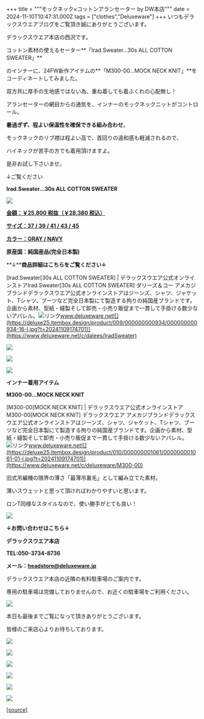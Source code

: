 +++
title = """モックネック×コットンアランセーター  by  DW本店"""
date = 2024-11-10T10:47:31.000Z
tags = ["clothes","Deluxeware"]
+++
いつもデラックスウエアブログをご覧頂き誠にありがとうございます。

デラックスウエア本店の西沢です。

コットン素材の使えるセーター**「Irad.Sweater...30s ALL COTTON SWEATER」**

のインナーに、24FW新作アイテムの**「M300-00...MOCK NECK KNIT」**をコーディネートしてみました。

双方共に厚手の生地感ではない為、重ね着しても着ぶくれの心配無し！

アランセーターの網目からの通気を、インナーのモックネックニットがコントロール。

**暑過ぎず、程よい保温性を確保できる組み合わせ**。

モックネックのリブ襟は程よい高で、首回りの違和感も軽減されるので、

ハイネックが苦手の方でも着用頂けますよ。

是非お試し下さいませ。

↓ご覧ください

**Irad.Sweater...30s ALL COTTON SWEATER**

[![](https://stat.ameba.jp/user_images/20241110/19/deluxeware/5b/7f/j/o1170156015508449034.jpg)](https://stat.ameba.jp/user_images/20241110/19/deluxeware/5b/7f/j/o1170156015508449034.jpg)

[**金額：￥25,800 税抜（￥28,380 税込）**](https://www.deluxeware.net/c/dalees/IradSweater)

[**サイズ：37 / 39 / 41 / 43 / 45**](https://www.deluxeware.net/c/dalees/IradSweater)

[**カラー：GRAY / NAVY**](https://www.deluxeware.net/c/dalees/IradSweater)

**原産国：純国産品(完全日本製)**

**↓****商品詳細はこちらをご覧ください↓**

[Irad.Sweater\[30s ALL COTTON SWEATER\] | デラックスウエア公式オンラインストアIrad.Sweater\[30s ALL COTTON SWEATER\] ダリーズ＆コー アメカジブランドデラックスウエア公式オンラインストアはジーンズ、シャツ、ジャケット、Tシャツ、ブーツなど完全日本製にて製造する拘りの純国産ブランドです。企画から素材、型紙・縫製そして卸売・小売り販促まで一貫して手掛ける数少ないアパレル。![リンク](https://c.stat100.ameba.jp/ameblo/symbols/v3.20.0/svg/gray/editor_link.svg)www.deluxeware.net![](https://deluxe25.itembox.design/product/009/000000000934/000000000934-16-l.jpg?t=20241109174701)](https://www.deluxeware.net/c/dalees/IradSweater)

[![](https://stat.ameba.jp/user_images/20241110/19/deluxeware/4b/1e/j/o1166155615508443024.jpg)](https://stat.ameba.jp/user_images/20241110/19/deluxeware/4b/1e/j/o1166155615508443024.jpg)

[![](https://stat.ameba.jp/user_images/20241110/19/deluxeware/83/0b/j/o1170156015508443020.jpg)](https://stat.ameba.jp/user_images/20241110/19/deluxeware/83/0b/j/o1170156015508443020.jpg)

[![](https://stat.ameba.jp/user_images/20241110/19/deluxeware/ce/21/j/o0735098015508443018.jpg)](https://stat.ameba.jp/user_images/20241110/19/deluxeware/ce/21/j/o0735098015508443018.jpg)

**インナー着用アイテム**

**M300-00...MOCK NECK KNIT**

[M300-00\[MOCK NECK KNIT\] | デラックスウエア公式オンラインストアM300-00\[MOCK NECK KNIT\] デラックスウエア アメカジブランドデラックスウエア公式オンラインストアはジーンズ、シャツ、ジャケット、Tシャツ、ブーツなど完全日本製にて製造する拘りの純国産ブランドです。企画から素材、型紙・縫製そして卸売・小売り販促まで一貫して手掛ける数少ないアパレル。![リンク](https://c.stat100.ameba.jp/ameblo/symbols/v3.20.0/svg/gray/editor_link.svg)www.deluxeware.net![](https://deluxe25.itembox.design/product/010/000000001061/000000001061-01-l.jpg?t=20241109174701)](https://www.deluxeware.net/c/deluxeware/M300-00)

旧式吊編機の限界の薄さ「最薄吊裏毛」として編み立てた素材。

薄いスウェットと思って頂ければわかりやすいと思います。

ロンT同様なスタイルなので、使い勝手がとても良い！

[![](https://stat.ameba.jp/user_images/20241110/19/deluxeware/98/9e/j/o1166155615508443016.jpg)](https://stat.ameba.jp/user_images/20241110/19/deluxeware/98/9e/j/o1166155615508443016.jpg)

**↓お問い合わせはこちら↓**

**デラックスウエア本店**

**TEL:050-3734-8736**

**メール：headstore@deluxeware.jp**

デラックスウエア本店の近隣の有料駐車場のご案内です。

専用の駐車場は完備しておりませんので、お近くの駐車場をご利用ください。

[![](https://stat.ameba.jp/user_images/20231002/16/deluxeware/6e/11/j/o0800080015345677212.jpg?caw=800)](https://ameblo.jp/deluxeware/image-12823266760-15345677212.html)

本日も最後までご覧になって頂きありがとうございます。

皆様のご来店心よりお待ちしております。

[![](https://stat.ameba.jp/user_images/20241029/15/deluxeware/ac/ef/j/o1200050015503631118.jpg?caw=800)](https://www.deluxeware.net/f/STACKMAN)

[![](https://stat.ameba.jp/user_images/20241029/15/deluxeware/07/cc/j/o1200050015503632904.jpg?caw=800)](https://www.deluxeware.net/c/akita)

[![](https://stat.ameba.jp/user_images/20240614/12/deluxeware/fb/b4/j/o0800026015451324172.jpg?caw=800)](https://www.deluxeware.net/c/2024FWreserveall)

[![](https://stat.ameba.jp/user_images/20240315/15/deluxeware/04/7f/j/o0800026015413271803.jpg?caw=800)](https://www.instagram.com/deluxeware/?hl=ja)

[![](https://stat.ameba.jp/user_images/20220415/12/deluxeware/3b/ce/j/o0800026015103175481.jpg?caw=800)](https://www.deluxeware.net/f/headstore)

[![](https://stat.ameba.jp/user_images/20220415/12/deluxeware/d7/c6/j/o0800026015103175487.jpg?caw=800)](https://www.deluxeware.net/)

[[source]](https://ameblo.jp/deluxeware/entry-12874530119.html)
